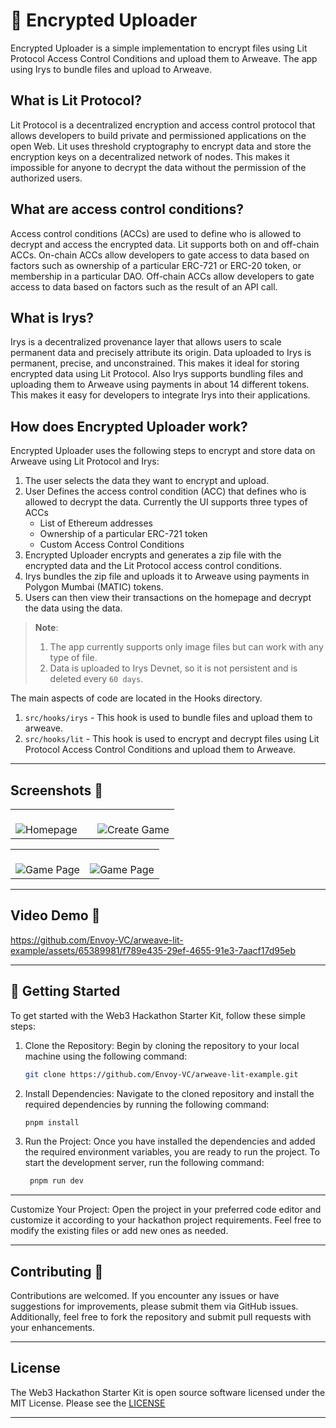 # 🔐 Encrypted Uploader

Encrypted Uploader is a simple implementation to encrypt files using Lit Protocol Access Control Conditions and upload them to Arweave. The app using Irys to bundle files and upload to Arweave.

## What is Lit Protocol?

Lit Protocol is a decentralized encryption and access control protocol that allows developers to build private and permissioned applications on the open Web. Lit uses threshold cryptography to encrypt data and store the encryption keys on a decentralized network of nodes. This makes it impossible for anyone to decrypt the data without the permission of the authorized users.

## What are access control conditions?

Access control conditions (ACCs) are used to define who is allowed to decrypt and access the encrypted data. Lit supports both on and off-chain ACCs. On-chain ACCs allow developers to gate access to data based on factors such as ownership of a particular ERC-721 or ERC-20 token, or membership in a particular DAO. Off-chain ACCs allow developers to gate access to data based on factors such as the result of an API call.

## What is Irys?

Irys is a decentralized provenance layer that allows users to scale permanent data and precisely attribute its origin. Data uploaded to Irys is permanent, precise, and unconstrained. This makes it ideal for storing encrypted data using Lit Protocol. Also Irys supports bundling files and uploading them to Arweave using payments in about 14 different tokens. This makes it easy for developers to integrate Irys into their applications.

## How does Encrypted Uploader work?

Encrypted Uploader uses the following steps to encrypt and store data on Arweave using Lit Protocol and Irys:

1. The user selects the data they want to encrypt and upload.
2. User Defines the access control condition (ACC) that defines who is allowed to decrypt the data. Currently the UI supports three types of ACCs
   - List of Ethereum addresses
   - Ownership of a particular ERC-721 token
   - Custom Access Control Conditions
3. Encrypted Uploader encrypts and generates a zip file with the encrypted data and the Lit Protocol access control conditions.
4. Irys bundles the zip file and uploads it to Arweave using payments in Polygon Mumbai (MATIC) tokens.
5. Users can then view their transactions on the homepage and decrypt the data using the data.

> **Note**:
>
> 1. The app currently supports only image files but can work with any type of file.
> 2. Data is uploaded to Irys Devnet, so it is not persistent and is deleted every `60 days`.

The main aspects of code are located in the Hooks directory.

1. `src/hooks/irys` - This hook is used to bundle files and upload them to arweave.
2. `src/hooks/lit` - This hook is used to encrypt and decrypt files using Lit Protocol Access Control Conditions and upload them to Arweave.

---

## Screenshots 📸

<table>
  <tr>
    <td valign="top" width="50%">
      <br>
      <img src="https://i.ibb.co/Mg8vGtg/1.png" alt="Homepage" >
    </td>
    <td valign="top" width="50%">
      <br>
      <img src="https://i.ibb.co/NxsGTv8/2.png" alt="Create Game" >
    </td>
  </tr>
</table>

<table>
  <tr>
    <td valign="top" width="50%">
      <br>
      <img src="https://i.ibb.co/YWj5d0n/3.png" alt="Game Page" >
    </td>
    <td valign="top" width="50%">
      <br>
      <img src="https://i.ibb.co/hCtdR22/4.png" alt="Game Page" >
    </td>
  </tr>
</table>

---

## Video Demo 🎥

https://github.com/Envoy-VC/arweave-lit-example/assets/65389981/f789e435-29ef-4655-91e3-7aacf17d95eb

---

## 🚀 Getting Started

To get started with the Web3 Hackathon Starter Kit, follow these simple steps:

1. Clone the Repository: Begin by cloning the repository to your local machine using the following command:

   ```bash
   git clone https://github.com/Envoy-VC/arweave-lit-example.git
   ```

2. Install Dependencies: Navigate to the cloned repository and install the required dependencies by running the following command:

   ```bash
   pnpm install
   ```

3. Run the Project: Once you have installed the dependencies and added the required environment variables, you are ready to run the project. To start the development server, run the following command:

   ```bash
    pnpm run dev
   ```

---

Customize Your Project: Open the project in your preferred code editor and customize it according to your hackathon project requirements. Feel free to modify the existing files or add new ones as needed.

---

## Contributing 🤝

Contributions are welcomed. If you encounter any issues or have suggestions for improvements, please submit them via GitHub issues. Additionally, feel free to fork the repository and submit pull requests with your enhancements.

---

## License

The Web3 Hackathon Starter Kit is open source software licensed under the MIT License. Please see the [LICENSE](./LICENSE)

---
